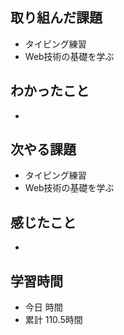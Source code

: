 ## 取り組んだ課題
- タイピング練習
- Web技術の基礎を学ぶ
## わかったこと
- 
## 次やる課題
- タイピング練習
- Web技術の基礎を学ぶ
## 感じたこと
- 
## 学習時間
- 今日 時間
- 累計 110.5時間
